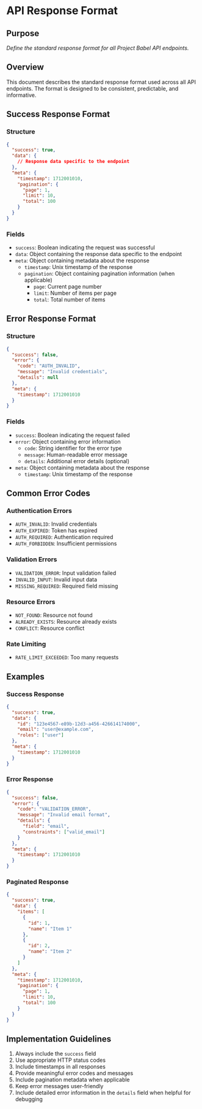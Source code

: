 # API Response Format

## Purpose
_Define the standard response format for all Project Babel API endpoints._

## Overview

This document describes the standard response format used across all API endpoints. The format is designed to be consistent, predictable, and informative.

## Success Response Format

### Structure
```json
{
  "success": true,
  "data": {
    // Response data specific to the endpoint
  },
  "meta": {
    "timestamp": 1712001010,
    "pagination": {
      "page": 1,
      "limit": 10,
      "total": 100
    }
  }
}
```

### Fields
- `success`: Boolean indicating the request was successful
- `data`: Object containing the response data specific to the endpoint
- `meta`: Object containing metadata about the response
  - `timestamp`: Unix timestamp of the response
  - `pagination`: Object containing pagination information (when applicable)
    - `page`: Current page number
    - `limit`: Number of items per page
    - `total`: Total number of items

## Error Response Format

### Structure
```json
{
  "success": false,
  "error": {
    "code": "AUTH_INVALID",
    "message": "Invalid credentials",
    "details": null
  },
  "meta": {
    "timestamp": 1712001010
  }
}
```

### Fields
- `success`: Boolean indicating the request failed
- `error`: Object containing error information
  - `code`: String identifier for the error type
  - `message`: Human-readable error message
  - `details`: Additional error details (optional)
- `meta`: Object containing metadata about the response
  - `timestamp`: Unix timestamp of the response

## Common Error Codes

### Authentication Errors
- `AUTH_INVALID`: Invalid credentials
- `AUTH_EXPIRED`: Token has expired
- `AUTH_REQUIRED`: Authentication required
- `AUTH_FORBIDDEN`: Insufficient permissions

### Validation Errors
- `VALIDATION_ERROR`: Input validation failed
- `INVALID_INPUT`: Invalid input data
- `MISSING_REQUIRED`: Required field missing

### Resource Errors
- `NOT_FOUND`: Resource not found
- `ALREADY_EXISTS`: Resource already exists
- `CONFLICT`: Resource conflict

### Rate Limiting
- `RATE_LIMIT_EXCEEDED`: Too many requests

## Examples

### Success Response
```json
{
  "success": true,
  "data": {
    "id": "123e4567-e89b-12d3-a456-426614174000",
    "email": "user@example.com",
    "roles": ["user"]
  },
  "meta": {
    "timestamp": 1712001010
  }
}
```

### Error Response
```json
{
  "success": false,
  "error": {
    "code": "VALIDATION_ERROR",
    "message": "Invalid email format",
    "details": {
      "field": "email",
      "constraints": ["valid_email"]
    }
  },
  "meta": {
    "timestamp": 1712001010
  }
}
```

### Paginated Response
```json
{
  "success": true,
  "data": {
    "items": [
      {
        "id": 1,
        "name": "Item 1"
      },
      {
        "id": 2,
        "name": "Item 2"
      }
    ]
  },
  "meta": {
    "timestamp": 1712001010,
    "pagination": {
      "page": 1,
      "limit": 10,
      "total": 100
    }
  }
}
```

## Implementation Guidelines

1. Always include the `success` field
2. Use appropriate HTTP status codes
3. Include timestamps in all responses
4. Provide meaningful error codes and messages
5. Include pagination metadata when applicable
6. Keep error messages user-friendly
7. Include detailed error information in the `details` field when helpful for debugging 